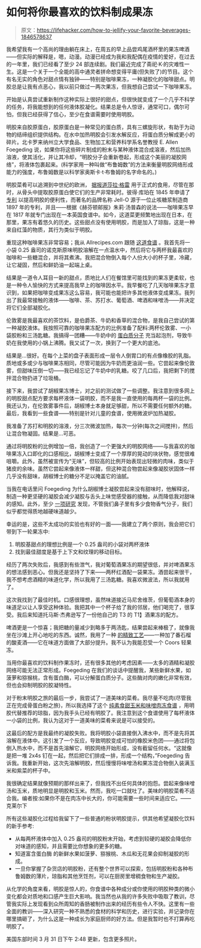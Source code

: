 # 如何将你最喜欢的饮料制成果冻

> 原文：<https://lifehacker.com/how-to-jellify-your-favorite-beverages-1846578637>

我希望我有一个高尚的理由躺在床上，在周五的早上品尝鸡尾酒杯里的果冻啤酒——但实际的解释是，嗯，动漫。动漫已经成为我和我配偶在疫情的爱好，在过去的一年里，我们已经看了至少 24 部连续剧。我们最近完成了斋祀·K·的灾难性一生。这是一个关于一个全能的高中通灵者拼命想变得平庸(但失败了)的节目。这个有名无实的角色对甜点情有独钟——特别是咖啡果冻，一种凝胶化的咖啡甜点。明胶总是让我有点恶心，我以前只做过一两次果冻，但我想自己尝试一下咖啡果冻。



开始是认真尝试重新制作这种实际上很好的甜点，但很快就变成了一个几乎不科学的任务，将我能想到的任何液体胶凝化。结果总是令人惊讶，通常可口，偶尔可怕，但我已经获得了信心，至少在食谱需要时使用明胶。

明胶来自胶原蛋白，胶原蛋白是一种常见的蛋白质，具有三螺旋形状，有助于为动物的结缔组织提供结构。在水中加热明胶会引发水解反应，将蛋白质分解成更小的碎片。北卡罗来纳州立大学食品、生物加工和营养科学系名誉教授 E. Allen Foegeding 说，如果你将这些碎片制成的粉末与某种液体混合成溶液，然后加热溶液，使其活化，并让其冷却，“明胶分子会重新卷起，形成这个美丽的凝胶网络”，将液体包裹起来。(科学家用一种叫做“布鲁姆数”的方法来衡量明胶网络形成能力的强度，布鲁姆数是以科学家奥斯卡·t·布鲁姆的名字命名的。)

明胶菜肴可以追溯到中世纪的欧洲， [据报道莎拉·格雷](https://www.seriouseats.com/2015/08/history-of-jell-o-salad.html) 用于正式的食用，尽管在那时，从骨头中提取胶原蛋白使它们的生产非常耗时。彼得·库珀在 1845 年申请了 [专利](https://patents.google.com/patent/US4084A/en?q=%22Improvement+in+the+Preparation+of%22+peter+coope&q=A23L29%2f284) 以提高明胶的便利性，而著名的品牌名称 Jell-O 源于一位止咳糖浆制造商 1897 年的专利，并且——根据《赫芬顿邮报》朱莉·汤普森的说法——咖啡果冻早在 1817 年就专门出现在一本英国食谱中。如今，这道菜更频繁地出现在日本，在那里，果冻有着悠久的历史。这些甜点没有使用明胶，而是加入了琼脂，这是一种来自红藻的物质，其行为类似于明胶。

重现这种咖啡果冻非常容易；我从 Allrecipes.com 跟随 [这道食谱](https://www.allrecipes.com/recipe/214724/coffee-jelly/) 。我首先将一小袋 0.25 盎司的诺克斯原味明胶溶解在一点温水中，然后将它与两杯我最喜欢的咖啡和一些糖混合，并将其煮沸。我把混合物倒入每个人份大小的杯子里，冷藏，让它凝固，然后和鲜奶油一起端上桌。

结果是一道令人耳目一新的甜点，质地比人们在餐馆里可能找到的果冻更柔软，也是一种令人愉快的方式来提高我早上的咖啡因水平。我早餐吃了几天咖啡果冻才意识到，如果把咖啡变成果冻这么容易，我可能也能把许多其他液体变成果冻。我列出了我最常接触的液体——咖啡、茶、苏打水、葡萄酒、啤酒和味噌汤——并决定将它们全部凝胶化。

伦敦雾是我最喜欢的茶饮料，是伯爵茶、牛奶和香草的混合物，是我自己尝试的第一种凝胶液体。我按照可靠的咖啡果冻配方的比例准备了配料:两杯伦敦雾、一小袋胶粉和三汤匙糖。我搞得一团糟——牛奶中的 [蛋白质分子](https://drinks.seriouseats.com/2013/12/milk-foam-what-is-microfoam-why-does-milk-foam-what-is-a-cappuccino-coffee.html) 充当起泡剂，导致牛奶在我使用的小锅上沸腾。我又试了一次，换到了一个更大的底池。

结果是…很好。在每个上菜的盘子表面形成一层令人倒胃口的有点像橡胶的乳脂。质地或多或少与咖啡果冻相同，尽管可能因为牛奶而更油润一些。它尝起来像伦敦雾，但甜味压倒一切——我已经忘记了牛奶中的乳糖。咬了几口后，我把剩下的搅拌混合物扔进了垃圾桶。

接下来，我尝试了胡椒果冻博士，对之前的测试做了一些调整。我注意到很多网上的明胶甜点配方要求每杯液体一袋明胶，而不是我一直使用的每两杯一袋的比例。我还认为，在伦敦雾事件后，胡椒博士本身就足够甜，所以不需要任何额外的糖。最后，我看到一些食谱——特别是针对儿童的食谱，使用微波炉加热凝胶。

我准备了苏打和明胶的溶液，分三次微波加热，每次一分钟(每次之间搅拌)，然后让混合物凝固。结果是...可恶。

通过将明胶粉的比例增加一倍，我创造了一个更强大的明胶网络——与我喜欢的咖啡果冻入口即化的口感相比，胡椒博士变成了一个厚厚的晃动的块状物，感觉很难咀嚼。此外，虽然被宣传为“无味”，但较高的比例开始表现出轻微的肉味，类似于猪皮的余味。虽然它尝起来像液体一样甜，但这种混合物尝起来像凝胶状固体一样几乎没有甜味，胡椒博士的糖分不足以掩盖它的油腻。

当我在电话里问 Foegeding 为什么胡椒博士凝胶尝起来没有甜味时，他解释说，制造一种更坚硬的凝胶会减少凝胶与舌头上味觉感受器的接触，从而降低我对甜味的感知。此外，至少 [一项研究](https://pubs.acs.org/doi/abs/10.1021/jf0202786) 发现，不管我们鼻子里有多少食物香气分子，我们似乎都觉得质地越硬味道越少。

幸运的是，这些不太成功的实验也有好的一面——我建立了两个原则，我会把它们带到下一轮果冻中:

1.  明胶基甜点的理想比例是一个 0.25 盎司的小袋对两杯液体
2.  找到最佳甜度是基于上下文和纹理的移动目标。

经历了两次失败后，我感到有些泄气，我对葡萄酒果冻的期望很低，并对啤酒果冻的想法感到恶心。但我还是坚持了下来——两杯红酒配一袋果冻。酒尝起来很干，我不想考虑酒精的味道化学，所以我用了三汤匙糖。我喜欢微波法，所以我就用了。

这次我找到了最佳时机。口感很理想，虽然味道接近马尼舍维茨，但葡萄酒本身的味道足以让人享受这种体验。我把其中一个杯子给了我的邻居，他们喝完了，很享受。我后来知道托马斯·杰弗逊写了一份他自己的 T3 的 T1】酒果冻的配方。 

啤酒更是一个惊喜；我把糖的量减少到略多于两汤匙，结果尝起来棒极了，就像我坐在沙滩上开心地吃的东西。诚然，我用了一种 [的精致工艺](https://untappd.com/b/grimm-artisanal-ales-four-ever-rainbow/4192290)——一种加了番石榴的酸麦酒——它在味道方面做了大部分提升。我不认为我能忍受一个 Coors 轻果冻。

当用你最喜欢的饮料制作果冻时，还有很多其他的考虑因素——太多的酒精和凝胶网络可能无法正常形成。Foegeding 在我们的谈话中提醒我，某些新鲜水果，如菠萝和猕猴桃，含有蛋白酶，可以分解蛋白质分子。这些酶对肉的嫩化非常有效，但也会抑制明胶的胶凝特性。

对于粉末明胶之旅的最后一步，我尝试了一道美味的菜肴。我尽量不吃肉(尽管我正在完成骨蛋白粉之旅)，所以我选择了这个 [纯素食甜玉米和味噌肉冻食谱](https://www.realfoods.co.uk/recipe/vegan-savoury-sweetcorn-miso-aspic-agar-agar-jelly) ，用明胶代替推荐的琼脂，因为我手头已经有明胶了。我注意到这个食谱使用了每杯液体一小袋的比例，我认为这对于一道美味的菜肴来说是可以接受的。

这最后的配方是我最终的凝胶失败。我将明胶小袋直接倒入沸水中，而不是先将其溶解在液体中。这引发了一个反应，导致明胶变成可怕的橡胶米色团——通过将包倒入热水中，而不是首先溶解它，明胶网络开始形成，没有截留任何水。“这就像是把一堆 2x4s 钉在一起，然后把它们排成一排，形成一个结构，”Foegeding 告诉我。我重新开始，这次先溶解明胶，然后慢慢将味噌汤和果冻混合物倒入装满玉米和紫菜的杯子中。

我很确定结果就像预期的那样出来了，但我找不出任何具体的抱怨。尝起来像味噌汤和玉米，质地明显是明胶和玉米。然而，我吃一口就吐了。美味的明胶菜肴不适合我。编者按:如果你不是在肉冻中长大的，你可能需要一些时间来适应它。——克莱尔下

所有这些凝胶化过程给我留下了一些普通的粉状明胶提示，供其他希望凝胶化饮料的新手参考:

*   从每两杯液体中加入 0.25 盎司的明胶粉末开始，考虑到较硬的凝胶会降低你对味道的感知，并且需要比你想象的更多的糖。
*   知道富含蛋白酶 的新鲜水果如菠萝、猕猴桃、木瓜和无花果会抑制凝胶的形成。
*   一旦你掌握了杂货店的明胶粉，还有整个世界可以探索，包括明胶粉和各种布鲁姆数的薄片，琼脂和其他烹饪剂，可以在厨房里增稠食物和生产凝胶。

从化学的角度来看，明胶是惊人的，你食谱中各种成分或你使用的明胶种类的微小变化都会对质地和口感产生巨大影响。我当然也从我的许多失败中吸取了教训，尽管我实际上发现看到众所周知的香肠被制作出来的经历有些令人不快。这里有一些全面的教训——深入研究一种不熟悉的食材的科学和历史，进行实验，并记录你在哪里搞砸了，为什么这是一种成长为家庭厨师的好方法。但是我暂时也不打算再吃明胶了。

美国东部时间 3 月 31 日下午 2:48 更新，包含更多照片。